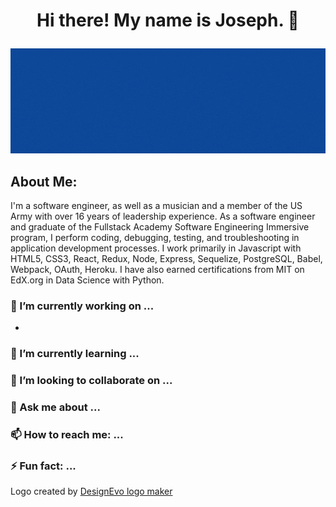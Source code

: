 # <p align="center">Hi there! My name is Joseph. 👋</p>
<p align="center">
  <img  src="/software engineer, fullstack developer, cool person (2).gif" alt=""/>
  </p>

## About Me:
I'm a software engineer, as well as a musician and a member of the US Army with over 16 years of leadership experience. As a software engineer and graduate of the Fullstack Academy Software Engineering Immersive program, I perform coding, debugging, testing, and troubleshooting in application development processes. I work primarily in Javascript with HTML5, CSS3, React, Redux, Node, Express, Sequelize, PostgreSQL, Babel, Webpack, OAuth, Heroku. I have also earned certifications from MIT on EdX.org in Data Science with Python.


### 🔭 I’m currently working on ...
- 
### 🌱 I’m currently learning ...
### 👯 I’m looking to collaborate on ...
### 💬 Ask me about ...
### 📫 How to reach me: ...
### ⚡ Fun fact: ...

<div>Logo created by <a href="https://www.designevo.com/" title="Free Online Logo Maker">DesignEvo logo maker</a></div>
